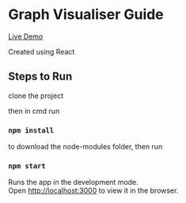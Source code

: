 # Graph Visualiser Guide

[Live Demo](https://akshaynair319.github.io/graph-visualiser/)

Created using React

## Steps to Run

clone the project

then in cmd run

### `npm install`

to download the node-modules folder, then run

### `npm start`

Runs the app in the development mode.\
Open [http://localhost:3000](http://localhost:3000) to view it in the browser.
